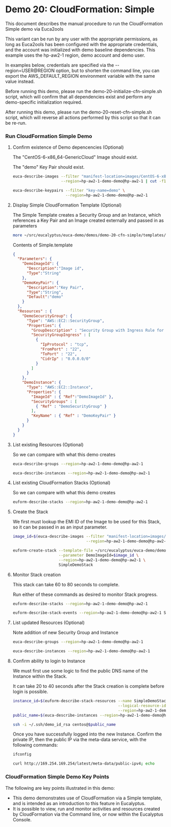 # Demo 20: CloudFormation: Simple

This document describes the manual procedure to run the CloudFormation Simple demo via Euca2ools

This variant can be run by any user with the appropriate permissions, as long as Euca2ools
has been configured with the appropriate credentials, and the account was initialized with
demo baseline dependencies. This example uses the hp-aw2-1 region, demo account and demo user.

In examples below, credentials are specified via the --region=USER@REGION option, but
to shorten the command line, you can export the AWS_DEFAULT_REGION environment variable with
the same value instead.

Before running this demo, please run the demo-20-initialize-cfn-simple.sh script, which
will confirm that all dependencies exist and perform any demo-specific initialization
required.

After running this demo, please run the demo-20-reset-cfn-simple.sh script, which will
reverse all actions performed by this script so that it can be re-run.

### Run CloudFormation Simple Demo

1. Confirm existence of Demo depencencies (Optional)

    The "CentOS-6-x86_64-GenericCloud" Image should exist.

    The "demo" Key Pair should exist.

    ```bash
    euca-describe-images --filter "manifest-location=images/CentOS-6-x86_64-GenericCloud.raw.manifest.xml" \
                         --region=hp-aw2-1-demo-demo@hp-aw2-1 | cut -f1,2,3

    euca-describe-keypairs --filter "key-name=demo" \
                           --region=hp-aw2-1-demo-demo@hp-aw2-1
    ```

2. Display Simple CloudFormation Template (Optional)

    The Simple Template creates a Security Group and an Instance, which references a Key Pair and
    an Image created externally and passed in as parameters

    ```bash
    more ~/src/eucalyptus/euca-demo/demos/demo-20-cfn-simple/templates/Simple.template
    ```

    Contents of Simple.template

    ```json
    {
      "Parameters": {
        "DemoImageId": {
          "Description":"Image id",
          "Type":"String"
        },
        "DemoKeyPair": {
          "Description":"Key Pair",
          "Type":"String",
          "Default":"demo"
        }
      },
      "Resources" : {
        "DemoSecurityGroup": {
          "Type": "AWS::EC2::SecurityGroup",
          "Properties": {
            "GroupDescription" : "Security Group with Ingress Rule for DemoInstance",
            "SecurityGroupIngress" : [
              {
                "IpProtocol" : "tcp",
                "FromPort" : "22",
                "ToPort" : "22",
                "CidrIp" : "0.0.0.0/0"
              }
            ]
          }
        },
        "DemoInstance": {
          "Type": "AWS::EC2::Instance",
          "Properties": {
            "ImageId" : { "Ref":"DemoImageId" },
            "SecurityGroups" : [ 
              { "Ref" : "DemoSecurityGroup" } 
            ],
            "KeyName" : { "Ref" : "DemoKeyPair" }
          }
        }
      }
    }
    ```

3. List existing Resources (Optional)

    So we can compare with what this demo creates

    ```bash
    euca-describe-groups --region=hp-aw2-1-demo-demo@hp-aw2-1

    euca-describe-instances --region=hp-aw2-1-demo-demo@hp-aw2-1
    ```

4. List existing CloudFormation Stacks (Optional)

    So we can compare with what this demo creates

    ```bash
    euform-describe-stacks --region=hp-aw2-1-demo-demo@hp-aw2-1
    ```

5. Create the Stack

    We first must lookup the EMI ID of the Image to be used for this Stack, so it can be passed in
    as an input parameter.

    ```bash
    image_id=$(euca-describe-images --filter "manifest-location=images/CentOS-6-x86_64-GenericCloud.raw.manifest.xml" \
                                    --region=hp-aw2-1-demo-demo@hp-aw2-1 | cut -f2)

    euform-create-stack --template-file ~/src/eucalyptus/euca-demo/demos/demo-20-cfn-simple/templates/Simple.template \
                        --parameter DemoImageId=$image_id \
                        --region=hp-aw2-1-demo-demo@hp-aw2-1 \
                        SimpleDemoStack
    ```

6. Monitor Stack creation

    This stack can take 60 to 80 seconds to complete.

    Run either of these commands as desired to monitor Stack progress.

    ```bash
    euform-describe-stacks --region=hp-aw2-1-demo-demo@hp-aw2-1

    euform-describe-stack-events --region=hp-aw2-1-demo-demo@hp-aw2-1 SimpleDemoStack | head -5
    ```

7. List updated Resources (Optional)

    Note addition of new Security Group and Instance

    ```bash
    euca-describe-groups --region=hp-aw2-1-demo-demo@hp-aw2-1

    euca-describe-instances --region=hp-aw2-1-demo-demo@hp-aw2-1
    ```

8. Confirm ability to login to Instance

    We must first use some logic to find the public DNS name of the Instance within the Stack.

    It can take 20 to 40 seconds after the Stack creation is complete before login is possible.

    ```bash
    instance_id=$(euform-describe-stack-resources --name SimpleDemoStack \
                                                  --logical-resource-id DemoInstance \
                                                  --region=hp-aw2-1-demo-demo@hp-aw2-1 | cut -f3)
    public_name=$(euca-describe-instances --region=hp-aw2-1-demo-demo@hp-aw2-1 $instance_id | grep "^INSTANCE" | cut -f4)

    ssh -i ~/.ssh/demo_id_rsa centos@$public_name
    ```

    Once you have successfully logged into the new Instance. Confirm the private IP, then
    the public IP via the meta-data service, with the following commands:

    ```bash
    ifconfig

    curl http://169.254.169.254/latest/meta-data/public-ipv4; echo
    ```

### CloudFormation Simple Demo Key Points
    
The following are key points illustrated in this demo:
    
* This demo demonstrates use of CloudFormation via a Simple template, and is intended as an
  introduction to this feature in Eucalyptus.
* It is possible to view, run and monitor activities and resources created by CloudFormation
  via the Command line, or now within the Eucalyptus Console.

